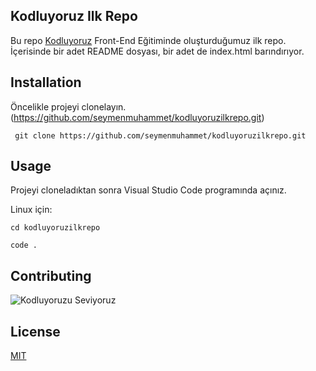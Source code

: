 ## Kodluyoruz Ilk Repo

Bu repo [Kodluyoruz]() Front-End Eğitiminde oluşturduğumuz ilk repo. İçerisinde bir adet README dosyası, bir adet de index.html barındırıyor.



## Installation

Öncelikle projeyi clonelayın.(https://github.com/seymenmuhammet/kodluyoruzilkrepo.git)


` git clone https://github.com/seymenmuhammet/kodluyoruzilkrepo.git`



## Usage

Projeyi cloneladıktan sonra Visual Studio Code programında açınız.

Linux için:

```
cd kodluyoruzilkrepo
```
```
code .
```


## Contributing

![Kodluyoruzu Seviyoruz](https://unsplash.it/500/500?random)



## License

[MIT]()